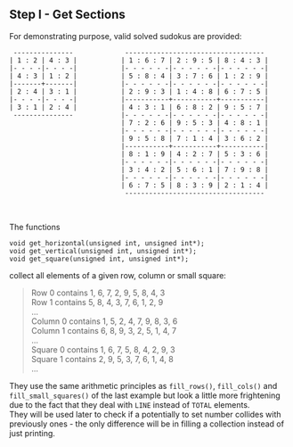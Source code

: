 ## Step I - Get Sections

For demonstrating purpose, valid solved sudokus are provided:

```
 ---------------             -----------------------------------
| 1 : 2 | 4 : 3 |           | 1 : 6 : 7 | 2 : 9 : 5 | 8 : 4 : 3 |
|- - - -|- - - -|           |- - - - - -|- - - - - -|- - - - - -|
| 4 : 3 | 1 : 2 |           | 5 : 8 : 4 | 3 : 7 : 6 | 1 : 2 : 9 |
|-------+-------|           |- - - - - -|- - - - - -|- - - - - -|
| 2 : 4 | 3 : 1 |           | 2 : 9 : 3 | 1 : 4 : 8 | 6 : 7 : 5 |
|- - - -|- - - -|           |-----------+-----------+-----------|
| 3 : 1 | 2 : 4 |           | 4 : 3 : 1 | 6 : 8 : 2 | 9 : 5 : 7 |
 ---------------            |- - - - - -|- - - - - -|- - - - - -|
                            | 7 : 2 : 6 | 9 : 5 : 3 | 4 : 8 : 1 |
                            |- - - - - -|- - - - - -|- - - - - -|
                            | 9 : 5 : 8 | 7 : 1 : 4 | 3 : 6 : 2 |
                            |-----------+-----------+-----------|
                            | 8 : 1 : 9 | 4 : 2 : 7 | 5 : 3 : 6 |
                            |- - - - - -|- - - - - -|- - - - - -|
                            | 3 : 4 : 2 | 5 : 6 : 1 | 7 : 9 : 8 |
                            |- - - - - -|- - - - - -|- - - - - -|
                            | 6 : 7 : 5 | 8 : 3 : 9 | 2 : 1 : 4 |
                             -----------------------------------
```

&nbsp;

The functions

```
void get_horizontal(unsigned int, unsigned int*);
void get_vertical(unsigned int, unsigned int*);
void get_square(unsigned int, unsigned int*);
```

collect all elements of a given row, column or small square:

> Row 0 contains 1, 6, 7, 2, 9, 5, 8, 4, 3  
> Row 1 contains 5, 8, 4, 3, 7, 6, 1, 2, 9  
> ...  
> Column 0 contains 1, 5, 2, 4, 7, 9, 8, 3, 6  
> Column 1 contains 6, 8, 9, 3, 2, 5, 1, 4, 7  
> ...  
> Square 0 contains 1, 6, 7, 5, 8, 4, 2, 9, 3  
> Square 1 contains 2, 9, 5, 3, 7, 6, 1, 4, 8  
> ...

They use the same arithmetic principles as 
`fill_rows()`, `fill_cols()` and `fill_small_squares()`
of the last example but look a little more frightening
due to the fact that they deal with
`LINE` instead of `TOTAL` elements.  
They will be used later to check if a potentially to set number
collides with previously ones - the only difference
will be in filling a collection instead of just printing.
